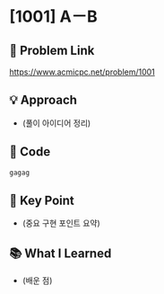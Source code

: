 # [1001] A－B

## 🔗 Problem Link  
https://www.acmicpc.net/problem/1001

## 💡 Approach  
- (풀이 아이디어 정리)

## 🧾 Code  
```python
gagag

```

## 🎯 Key Point  
- (중요 구현 포인트 요약)

## 📚 What I Learned  
- (배운 점)
